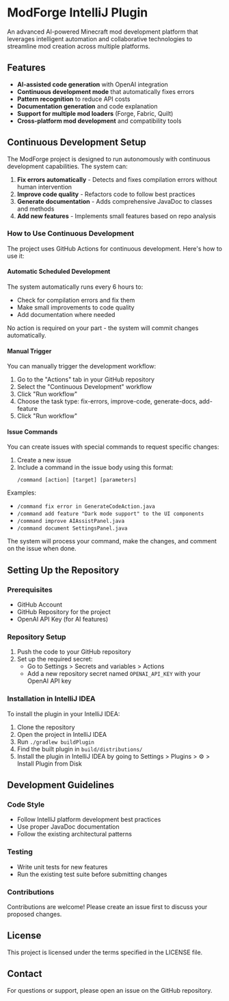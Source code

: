 # ModForge IntelliJ Plugin

An advanced AI-powered Minecraft mod development platform that leverages intelligent automation and collaborative technologies to streamline mod creation across multiple platforms.

## Features

- **AI-assisted code generation** with OpenAI integration
- **Continuous development mode** that automatically fixes errors
- **Pattern recognition** to reduce API costs
- **Documentation generation** and code explanation
- **Support for multiple mod loaders** (Forge, Fabric, Quilt)
- **Cross-platform mod development** and compatibility tools

## Continuous Development Setup

The ModForge project is designed to run autonomously with continuous development capabilities. The system can:

1. **Fix errors automatically** - Detects and fixes compilation errors without human intervention
2. **Improve code quality** - Refactors code to follow best practices
3. **Generate documentation** - Adds comprehensive JavaDoc to classes and methods
4. **Add new features** - Implements small features based on repo analysis

### How to Use Continuous Development

The project uses GitHub Actions for continuous development. Here's how to use it:

#### Automatic Scheduled Development

The system automatically runs every 6 hours to:
- Check for compilation errors and fix them
- Make small improvements to code quality
- Add documentation where needed

No action is required on your part - the system will commit changes automatically.

#### Manual Trigger

You can manually trigger the development workflow:

1. Go to the "Actions" tab in your GitHub repository
2. Select the "Continuous Development" workflow
3. Click "Run workflow"
4. Choose the task type: fix-errors, improve-code, generate-docs, add-feature
5. Click "Run workflow"

#### Issue Commands

You can create issues with special commands to request specific changes:

1. Create a new issue
2. Include a command in the issue body using this format:
   ```
   /command [action] [target] [parameters]
   ```

Examples:
- `/command fix error in GenerateCodeAction.java`
- `/command add feature "Dark mode support" to the UI components`
- `/command improve AIAssistPanel.java`
- `/command document SettingsPanel.java`

The system will process your command, make the changes, and comment on the issue when done.

## Setting Up the Repository

### Prerequisites

- GitHub Account
- GitHub Repository for the project
- OpenAI API Key (for AI features)

### Repository Setup

1. Push the code to your GitHub repository
2. Set up the required secret:
   - Go to Settings > Secrets and variables > Actions
   - Add a new repository secret named `OPENAI_API_KEY` with your OpenAI API key

### Installation in IntelliJ IDEA

To install the plugin in your IntelliJ IDEA:

1. Clone the repository
2. Open the project in IntelliJ IDEA
3. Run `./gradlew buildPlugin`
4. Find the built plugin in `build/distributions/`
5. Install the plugin in IntelliJ IDEA by going to Settings > Plugins > ⚙️ > Install Plugin from Disk

## Development Guidelines

### Code Style

- Follow IntelliJ platform development best practices
- Use proper JavaDoc documentation
- Follow the existing architectural patterns

### Testing

- Write unit tests for new features
- Run the existing test suite before submitting changes

### Contributions

Contributions are welcome! Please create an issue first to discuss your proposed changes.

## License

This project is licensed under the terms specified in the LICENSE file.

## Contact

For questions or support, please open an issue on the GitHub repository.